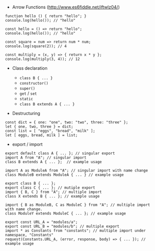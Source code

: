 * Arrow Functions  (http://www.es6fiddle.net/iftwlz04/)

```
function hello () { return "hello"; }
console.log(hello()); // "hello"

const hello = () => return "hello";
console.log(hello()); // "hello"

const square = num => return num * num;
console.log(square(2)); // 4

const multiply = (x, y) => { return x * y };
console.log(multiply(3, 4)); // 12
```

* Class declaration
	* `class B { ... }`
	* `constructor()`
	* `super()`
	* `get` / `set`
	* `static`
	* `class B extends A { ... }`

* Destructuring	 

```
const dict = { one: "one", two: "two", three: "three" };
let { one, two, three } = dict;
const list = [ "eggs", "bread", "milk" ];
let [ eggs, bread, milk ] = list;
```

* export / import

```
export default class A { ... }; // singular export
import A from "A"; // singular import
class B extends A { ... };  // example usage

import A as ModuleA from "A"; // singular import with name change
class ModuleB extends ModuleA { ... } // example usage

export class B { ... }; 				
export class C { ... }; // mutiple export
import { B, C } from "A"; // multiple import
class X extends B { ... }; // example usage

import { B as ModuleB, C as ModuleC } from "A"; // multiple import with name change.
class ModuleY extends ModuleC { ... }; // example usage

export const URL_A = "modules/a";   
export const URL_B = "modules/b"; // multiple export
import * as Constants from "constants"; // multiple import under namespace, "Constants"
request(Constants.URL_A, (error, response, body) => { ... }); // example usage
```

